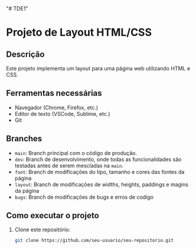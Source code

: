"# TDE1" 
# Projeto de Layout HTML/CSS

## Descrição
Este projeto implementa um layout para uma página web utilizando HTML e CSS.

## Ferramentas necessárias
- Navegador (Chrome, Firefox, etc.)
- Editor de texto (VSCode, Sublime, etc.)
- Git

## Branches
- `main`: Branch principal com o código de produção.
- `dev`: Branch de desenvolvimento, onde todas as funcionalidades são testadas antes de serem mescladas na `main`.
- `font`: Branch de modificações do tipo, tamanho e cores das fontes da página
- `layout`: Branch de modificações de widths, heights, paddings e magins da página
- `bugs`: Branch de modificações de bugs e erros de codigo

## Como executar o projeto
1. Clone este repositório:
   ```bash
   git clone https://github.com/seu-usuario/seu-repositorio.git
   

